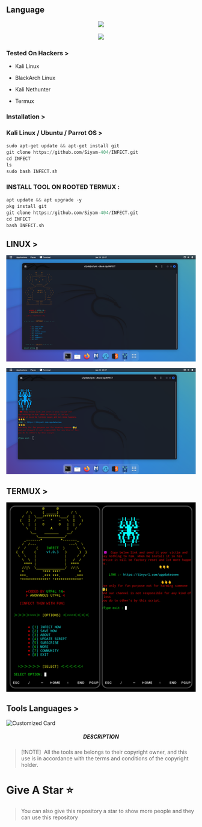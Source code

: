    
## Language</br>

 <p align="center"><img src="https://img.shields.io/badge/Python-FFDD00?style=for-the-badge&logo=python&logoColor=blue"/>

<p align="center"><img src="https://github.com/U7P4L-IN/U7P4L-IN/blob/main/Warning.gif">


### Tested On Hackers >

* Kali Linux

* BlackArch Linux

* Kali Nethunter

* Termux

### Installation >
### Kali Linux / Ubuntu / Parrot OS >
```python
sudo apt-get update && apt-get install git
git clone https://github.com/Siyam-404/INFECT.git
cd INFECT
ls
sudo bash INFECT.sh
```
 
### INSTALL TOOL ON ROOTED TERMUX :
```python
apt update && apt upgrade -y
pkg install git
git clone https://github.com/Siyam-404/INFECT.git
cd INFECT
bash INFECT.sh
```
## LINUX >

<p align="center"><img src="https://github.com/U7P4L-IN/INFECT/blob/master/Image/Screenshot%20from%202024-01-26%2013-07-25.png">

<p align="center"><img src="https://github.com/U7P4L-IN/INFECT/blob/master/Image/Screenshot%20from%202024-01-26%2013-07-53.png">

## TERMUX >

<p align="center"><img src="https://github.com/U7P4L-IN/INFECT/blob/master/Image/GridArt_20240127_003023573.jpg">

## Tools Languages >

![Customized Card](https://github-readme-stats.vercel.app/api/pin?username=U7P4L-IN&repo=INFECT&title_color=fff&icon_color=f9f9f9&text_color=9f9f9f&bg_color=151515)

<h5 align="center"><b>DESCRIPTION</b></h5>

> [!NOTE]  
> All the tools are belongs to their copyright owner, and this use is in accordance with the terms and conditions of the copyright holder.

# Give A Star ⭐

> You can also give this repository a star to show more people and they can use this repository
